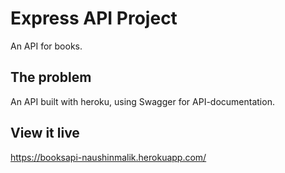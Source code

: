 # Express API Project

An API for books.

## The problem

An API built with heroku, using Swagger for API-documentation.

## View it live

https://booksapi-naushinmalik.herokuapp.com/
